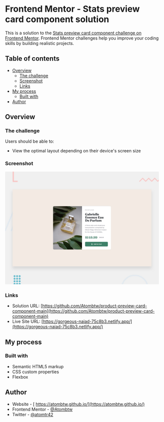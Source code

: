 # Frontend Mentor - Stats preview card component solution

This is a solution to the [Stats preview card component challenge on Frontend Mentor](https://www.frontendmentor.io/challenges/stats-preview-card-component-8JqbgoU62). Frontend Mentor challenges help you improve your coding skills by building realistic projects.

## Table of contents

- [Overview](#overview)
  - [The challenge](#the-challenge)
  - [Screenshot](#screenshot)
  - [Links](#links)
- [My process](#my-process)
  - [Built with](#built-with)
- [Author](#author)

## Overview

### The challenge

Users should be able to:

- View the optimal layout depending on their device's screen size

### Screenshot

![](/design/desktop-preview.jpg)

### Links

- Solution URL: [https://github.com/Atombtw/product-preview-card-component-main](https://github.com/Atombtw/product-preview-card-component-main)
- Live Site URL: [https://gorgeous-naiad-75c8b3.netlify.app/](https://gorgeous-naiad-75c8b3.netlify.app/)

## My process

### Built with

- Semantic HTML5 markup
- CSS custom properties
- Flexbox

## Author

- Website - [ https://atombtw.github.io/](https://atombtw.github.io/)
- Frontend Mentor - [@Atombtw](https://www.frontendmentor.io/profile/Atombtw)
- Twitter - [@atomtr42](https://twitter.com/atomtr42)
